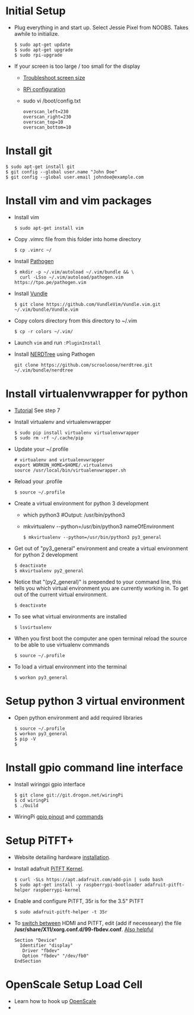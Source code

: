 # Initial Setup
* Plug everything in and start up. Select Jessie Pixel from NOOBS. Takes awhile to initialize. 

  ```
  $ sudo apt-get update
  $ sudo apt-get upgrade
  $ sudo rpi-upgrade
  ```

* If your screen is too large / too small for the display
  * [Troubleshoot screen size](http://stackoverflow.com/questions/22891235/how-to-change-screen-resolution-of-raspberry-pi)
  * [RPi configuration](http://elinux.org/RPiconfig)
  * sudo vi /boot/config.txt
  
    ```
    overscan_left=230
    overscan_right=230
    overscan_top=10
    overscan_bottom=10 
    ```
# Install git
```
$ sudo apt-get install git
$ git config --global user.name "John Doe"
$ git config --global user.email johndoe@example.com
```

# Install vim and vim packages
* Install vim 

  ```
  $ sudo apt-get install vim
  ```

* Copy .vimrc file from this folder into home directory

  ```
  $ cp .vimrc ~/
  ```

* Install [Pathogen](https://github.com/tpope/vim-pathogen)

  ```
  $ mkdir -p ~/.vim/autoload ~/.vim/bundle && \
    curl -LSso ~/.vim/autoload/pathogen.vim https://tpo.pe/pathogen.vim
  ```

* Install [Vundle](https://github.com/VundleVim/Vundle.vim)

  ```
  $ git clone https://github.com/VundleVim/Vundle.vim.git ~/.vim/bundle/Vundle.vim
  ```

* Copy colors directory from this directory to ~/.vim

  ```
  $ cp -r colors ~/.vim/
  ```

* Launch `vim` and run `:PluginInstall`

* Install [NERDTree](https://github.com/scrooloose/nerdtree) using Pathogen

  ```
  git clone https://github.com/scrooloose/nerdtree.git ~/.vim/bundle/nerdtree
  ```


# Install virtualenvwrapper for python
* [Tutorial](http://www.pyimagesearch.com/2015/02/23/install-opencv-and-python-on-your-raspberry-pi-2-and-b/) See step 7
* Install virtualenv and virtualenvwrapper

  ```
  $ sudo pip install virtualenv virtualenvwrapper
  $ sudo rm -rf ~/.cache/pip
  ```
* Update your ~/.profile
  
  ```
  # virtualenv and virtualenvwrapper
  export WORKON_HOME=$HOME/.virtualenvs
  source /usr/local/bin/virtualenvwrapper.sh
  ```
* Reload your .profile
  
  ```
  $ source ~/.profile
  ```
* Create a virtual environment for python 3 development
    * which python3 #Output: /usr/bin/python3
    * mkvirtualenv --python=/usr/bin/python3 nameOfEnvironment
    
      ```
      $ mkvirtualenv --python=/usr/bin/python3 py3_general
      ```
* Get out of "py3_general" environment and create a virtual environment for python 2 development

    ```
    $ deactivate
    $ mkvirtualenv py2_general
    ```
* Notice that "(py2_general)" is prepended to your command line, this tells you which virtual environment you are currently working in. To get out of the current virtual environment.

  ```
  $ deactivate
  ```
* To see what virtual environments are installed
  
  ```
  $ lsvirtualenv
  ```
* When you first boot the computer ane open terminal reload the source to be able to use virtualenv commands

  ```
  $ source ~/.profile
  ```
* To load a virtual environment into the terminal 

  ```
  $ workon py3_general
  ```
# Setup python 3 virtual environment
* Open python environment and add required libraries

    ```
    $ source ~/.profile
    $ workon py3_general
    $ pip -V
    $ 
    ```

# Install gpio command line interface
* Install wiringpi gpio interface

  ```
  $ git clone git://git.drogon.net/wiringPi
  $ cd wiringPi
  $ ./build
  ```
* WiringPi [gpio pinout](http://wiringpi.com/pins/) and [commands](http://wiringpi.com/the-gpio-utility/)


# Setup PiTFT+
* Website detailing hardware [installation](https://learn.adafruit.com/adafruit-pitft-3-dot-5-touch-screen-for-raspberry-pi).
* Install adafruit [PiTFT Kernel](https://learn.adafruit.com/adafruit-pitft-3-dot-5-touch-screen-for-raspberry-pi/easy-install).
  
  ```
  $ curl -SLs https://apt.adafruit.com/add-pin | sudo bash
  $ sudo apt-get install -y raspberrypi-bootloader adafruit-pitft-helper raspberrypi-kernel
  ```
* Enable and configure PiTFT, 35r is for the 3.5" PiTFT
  
  ```
  $ sudo adafruit-pitft-helper -t 35r
  ```
* To [switch between](https://learn.adafruit.com/adafruit-pitft-28-inch-resistive-touchscreen-display-raspberry-pi/faq) HDMI and PiTFT, edit (add if necesseary) the file **/usr/share/X11/xorg.conf.d/99-fbdev.conf**. [Also helpful](https://github.com/notro/fbtft/wiki/Framebuffer-use)
  
  ```
  Section "Device"
    Identifier "display"
     Driver "fbdev"
     Option "fbdev" "/dev/fb0"
  EndSection
  ```
# OpenScale Setup Load Cell
* Learn how to hook up [OpenScale](https://learn.sparkfun.com/tutorials/openscale-applications-and-hookup-guide?_ga=1.265964685.306549472.1478204359)
* 
